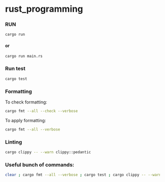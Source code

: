# rust_programming
### RUN

```sh
cargo run
```

#### or

```sh
cargo run main.rs
```

### Run test

```sh
cargo test
```

### Formatting

To check formatting:

```sh
cargo fmt --all --check --verbose
```

To apply formatting:

```sh
cargo fmt --all --verbose
```

### Linting

```sh
cargo clippy -- --warn clippy::pedantic
```

### Useful bunch of commands:

```sh
clear ; cargo fmt --all --verbose ; cargo test ; cargo clippy -- --warn clippy::pedantic
```